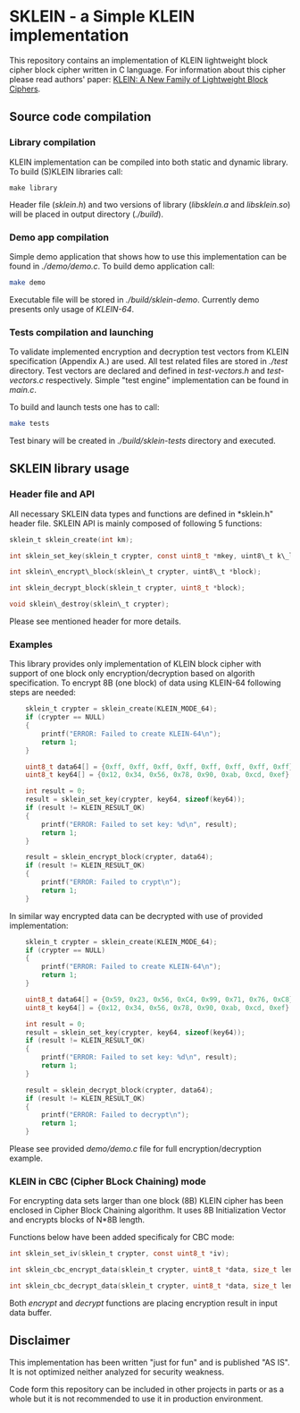 # SKLEIN - a Simple KLEIN implementation

This repository contains an implementation of KLEIN lightweight block cipher block cipher written in C language. For information about this cipher please read authors' paper: [KLEIN: A New Family of Lightweight Block Ciphers](https://research.utwente.nl/files/5095831/The_KLEIN_Block_Cipher.pdf).

## Source code compilation

### Library compilation

KLEIN implementation can be compiled into both static and dynamic library. To build (S)KLEIN libraries call:

```shell
make library
```

Header file (*sklein.h*) and two versions of library (*libsklein.a* and *libsklein.so*) will be placed in output directory (*./build*).

### Demo app compilation

Simple demo application that shows how to use this implementation can be found in *./demo/demo.c*. To build demo application call:

```bash
make demo
```

Executable file will be stored in *./build/sklein-demo*. Currently demo presents only usage of *KLEIN-64*.

### Tests compilation and launching

To validate implemented encryption and decryption test vectors from KLEIN specification (Appendix A.) are used. All test related files are stored in *./test* directory. Test vectors are declared and defined in *test-vectors.h* and *test-vectors.c* respectively. Simple "test engine" implementation can be found in *main.c*.

To build and launch tests one has to call:

```bash
make tests
```

Test binary will be created in *./build/sklein-tests* directory and executed.

## SKLEIN library usage

### Header file and API

All necessary SKLEIN data types and functions are defined in *sklein.h" header file. SKLEIN API is mainly composed of following 5 functions:

```C
sklein_t sklein_create(int km);

int sklein_set_key(sklein_t crypter, const uint8_t *mkey, uint8\_t k\_length);

int sklein\_encrypt\_block(sklein\_t crypter, uint8\_t *block);

int sklein_decrypt_block(sklein_t crypter, uint8_t *block);

void sklein\_destroy(sklein\_t crypter);
```

Please see mentioned header for more details.

### Examples

This library provides only implementation of KLEIN block cipher with support of one block only encryption/decryption based on algorith specification. To encrypt 8B (one block) of data using KLEIN-64 following steps are needed:

```C
    sklein_t crypter = sklein_create(KLEIN_MODE_64);
    if (crypter == NULL)
    {
        printf("ERROR: Failed to create KLEIN-64\n");
        return 1;
    }

    uint8_t data64[] = {0xff, 0xff, 0xff, 0xff, 0xff, 0xff, 0xff, 0xff};
    uint8_t key64[] = {0x12, 0x34, 0x56, 0x78, 0x90, 0xab, 0xcd, 0xef};

    int result = 0;
    result = sklein_set_key(crypter, key64, sizeof(key64));
    if (result != KLEIN_RESULT_OK)
    {
        printf("ERROR: Failed to set key: %d\n", result);
        return 1;
    }

    result = sklein_encrypt_block(crypter, data64);
    if (result != KLEIN_RESULT_OK)
    {
        printf("ERROR: Failed to crypt\n");
        return 1;
    }
```

In similar way encrypted data can be decrypted with use of provided implementation:

```C
    sklein_t crypter = sklein_create(KLEIN_MODE_64);
    if (crypter == NULL)
    {
        printf("ERROR: Failed to create KLEIN-64\n");
        return 1;
    }

    uint8_t data64[] = {0x59, 0x23, 0x56, 0xC4, 0x99, 0x71, 0x76, 0xC8};
    uint8_t key64[] = {0x12, 0x34, 0x56, 0x78, 0x90, 0xab, 0xcd, 0xef};

    int result = 0;
    result = sklein_set_key(crypter, key64, sizeof(key64));
    if (result != KLEIN_RESULT_OK)
    {
        printf("ERROR: Failed to set key: %d\n", result);
        return 1;
    }

    result = sklein_decrypt_block(crypter, data64);
    if (result != KLEIN_RESULT_OK)
    {
        printf("ERROR: Failed to decrypt\n");
        return 1;
    }

```

Please see provided *demo/demo.c* file for full encryption/decryption example.

### KLEIN in CBC (Cipher BLock Chaining) mode

For encrypting data sets larger than one block (8B) KLEIN cipher has been enclosed in Cipher Block Chaining algorithm. It uses 8B Initialization Vector and encrypts blocks of N*8B length.

Functions below have been added specificaly for CBC mode:

```C
int sklein_set_iv(sklein_t crypter, const uint8_t *iv);

int sklein_cbc_encrypt_data(sklein_t crypter, uint8_t *data, size_t len);

int sklein_cbc_decrypt_data(sklein_t crypter, uint8_t *data, size_t len);
```

Both *encrypt* and *decrypt* functions are placing encryption result in input data buffer.

## Disclaimer

This implementation has been written "just for fun" and is published "AS IS". It is not optimized neither analyzed for security weakness.

Code form this repository can be included in other projects in parts or as a whole but it is not recommended to use it in production environment.
